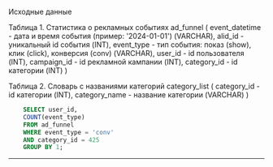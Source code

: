 Исходные данные

Таблица 1. Статистика о рекламных событиях
ad_funnel
(
event_datetime - дата и время события (пример: '2024-01-01') (VARCHAR),
alid_id - уникальный id события (INT),
event_type - тип события: показ (show), клик (click), конверсия (conv) (VARCHAR),
user_id - id пользователя (INT),
campaign_id - id рекламной кампании (INT),
category_id - id категории (INT)
)

Таблица 2. Словарь с названиями категорий
category_list
(
category_id - id категории (INT),
category_name - название категории (VARCHAR)
)

```sql
	SELECT user_id,
	COUNT(event_type)
	FROM ad_funnel
	WHERE event_type = 'conv'
	AND category_id = 425
	GROUP BY 1;
```
-----
